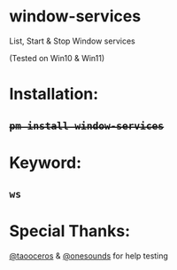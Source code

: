 # window-services
List, Start & Stop Window services

(Tested on Win10 & Win11)

# Installation:
## ~~`pm install window-services`~~
# Keyword: 
## `ws`

# Special Thanks:
[@taooceros](https://github.com/taooceros) & [@onesounds](https://github.com/onesounds) for help testing
